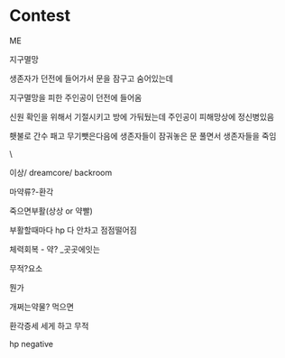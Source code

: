 # Contest

ME



지구멸망

생존자가 던전에 들어가서 문을 잠구고 숨어있는데 

지구멸망을 피한 주인공이 던전에 들어옴

신원 확인을 위해서 기절시키고 방에 가둬뒀는데 주인공이 피해망상에 정신병있음

횃불로 간수 패고 무기뺏은다음에 생존자들이 잠궈놓은 문 풀면서 생존자들을 죽임

\



이상/ dreamcore/ backroom

마약류?-환각







죽으면부활(상상 or 약빨)

부활할때마다 hp 다 안차고 점점떨어짐



체력회복 - 약? _곳곳에잇는



무적?요소

뭔가

개쩌는약물? 먹으면

환각증세 세게 하고 무적




hp negative


